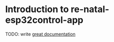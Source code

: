 # Introduction to re-natal-esp32control-app

TODO: write [great documentation](http://jacobian.org/writing/what-to-write/)

